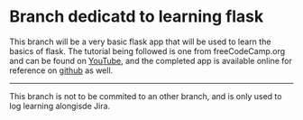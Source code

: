 # Branch dedicatd to learning flask
This branch will be a very basic flask app that will be used to learn the basics of flask.
The tutorial being followed is one from freeCodeCamp.org and can be found on [YouTube](https://youtu.be/Z1RJmh_OqeA?si=iXX45cRQ5GBWTqWU), and the completed app is available online for reference on [github](https://github.com/jakerieger/FlaskIntroduction) as well.

---
This branch is not to be commited to an other branch, and is only used to log learning alongisde Jira.
